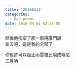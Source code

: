 ```yaml
---
title: '20160331'
categories:
  - bad poems
date: 2016-04-01 02:55:00
---
```


然後他掏空了那一扇捲簾門說<br />
拿去吧，這是我的全部了

你也許可以阻止雨雲被比喻成嘆息<br />
三月吶
